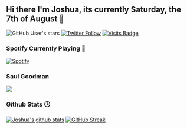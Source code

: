 ## Hi there I'm Joshua, its currently Saturday, the 7th of August 👋

![GitHub User's stars](https://img.shields.io/github/stars/joshua-noakes1?label=Github%20Stars&style=for-the-badge)
[![Twitter Follow](https://img.shields.io/twitter/follow/jokeryoda2345?color=1DA1F2&logo=twitter&style=for-the-badge)](https://twitter.com/intent/follow?original_referer=https%3A%2F%2Fgithub.com%2Fjoshua-noakes1&screen_name=jokeryoda2345)
[![Visits Badge](https://badges.pufler.dev/visits/joshua-noakes1/joshua-noakes1?style=for-the-badge)](https://joshuanoakes.co.uk)

### Spotify Currently Playing 🎵
[![Spotify](https://novatorem-sigma-vert.vercel.app/api/spotify)](https://spotify.joshuanoakes.co.uk)

### Saul Goodman
![](https://github.com/Joshua-Noakes1/Lake-CDN/blob/master/CDN/Other%20Repos/joshua-noakes1/tenor%20(3).gif?raw=true)

### Github Stats 🕓
[![Joshua's github stats](https://github-readme-stats-joshuanoakes1.vercel.app/api?username=joshua-noakes1&show_icons=true&theme=radical)](https://github.com/joshua-noakes1?tab=repositories)
[![GitHub Streak](https://github-readme-streak-stats.herokuapp.com?user=joshua-noakes1&theme=radical)](https://github.com/joshua-noakes1?tab=repositories)
